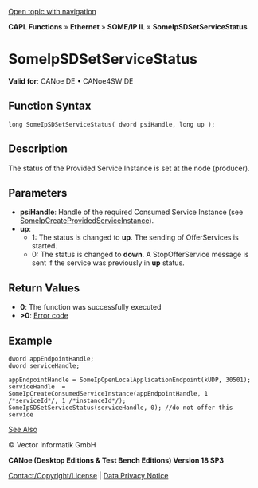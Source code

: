 [Open topic with navigation](../../../../../../CANoeDEFamily.htm#Topics/CAPLFunctions/IP/SOMEIPIL/Functions/CAPLfunctionSomeIpSDSetServiceStatus.md)

**CAPL Functions** » **Ethernet** » **SOME/IP IL** » **SomeIpSDSetServiceStatus**

# SomeIpSDSetServiceStatus

**Valid for**: CANoe DE • CANoe4SW DE

## Function Syntax

```plaintext
long SomeIpSDSetServiceStatus( dword psiHandle, long up );
```

## Description

The status of the Provided Service Instance is set at the node (producer).

## Parameters

- **psiHandle**: Handle of the required Consumed Service Instance (see [SomeIpCreateProvidedServiceInstance](CAPLfunctionSomeIpCreateProvidedServiceInstance.md)).
- **up**:
  - 1: The status is changed to **up**. The sending of OfferServices is started.
  - 0: The status is changed to **down**. A StopOfferService message is sent if the service was previously in **up** status.

## Return Values

- **0**: The function was successfully executed
- **>0**: [Error code](../../CAPLfunctionsSOMEIPILErrorCodes.md)

## Example

```plaintext
dword appEndpointHandle;
dword serviceHandle;

appEndpointHandle = SomeIpOpenLocalApplicationEndpoint(kUDP, 30501);
serviceHandle  = SomeIpCreateConsumedServiceInstance(appEndpointHandle, 1 /*serviceId*/, 1 /*instanceId*/);
SomeIpSDSetServiceStatus(serviceHandle, 0); //do not offer this service
```

[See Also](javascript:void(0);)

© Vector Informatik GmbH

**CANoe (Desktop Editions & Test Bench Editions) Version 18 SP3**

[Contact/Copyright/License](../../../../Shared/ContactCopyrightLicense.md) | [Data Privacy Notice](https://www.vector.com/int/en/company/get-info/privacy-policy/)
